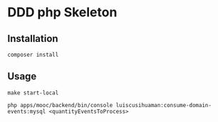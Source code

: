 # DDD php Skeleton

## Installation

`composer install`

## Usage

`make start-local`

`php apps/mooc/backend/bin/console luiscusihuaman:consume-domain-events:mysql <quantityEventsToProcess>`